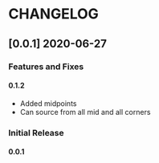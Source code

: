 # CHANGELOG


## [0.0.1] 2020-06-27

### Features and Fixes
#### 0.1.2
- Added midpoints
- Can source from all mid and all corners


### Initial Release
#### 0.0.1
